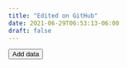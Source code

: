 ```yaml
---
title: "Edited on GitHub"
date: 2021-06-29T06:53:13-06:00
draft: false
---
```


<div class="app-body">
    <button id="MutationEventButton">Add data</button>
    <div id="MutationResult"></div>
    <div id="QueryResult"></div>
    <div id="SubscriptionResult"></div>
</div>

<script src="src/main.bundle.js"></script>